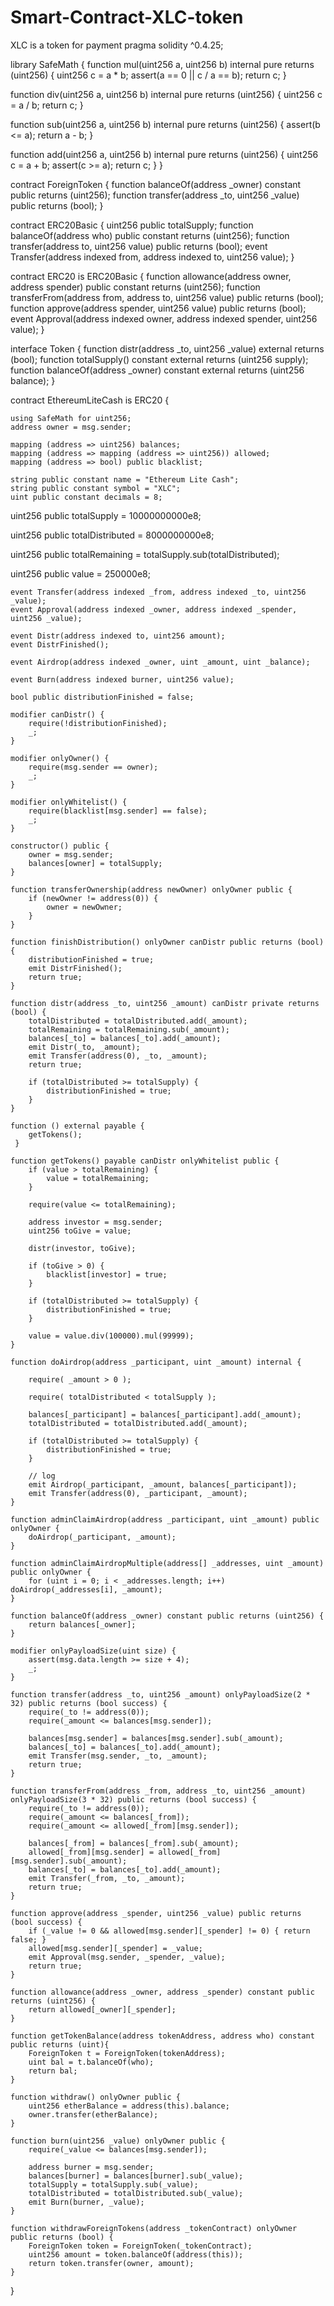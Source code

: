 # Smart-Contract-XLC-token
XLC is a token for payment
pragma solidity ^0.4.25;

library SafeMath {
  function mul(uint256 a, uint256 b) internal pure returns (uint256) {
    uint256 c = a * b;
    assert(a == 0 || c / a == b);
    return c;
  }

  function div(uint256 a, uint256 b) internal pure returns (uint256) {
    uint256 c = a / b;
    return c;
  }

  function sub(uint256 a, uint256 b) internal pure returns (uint256) {
    assert(b <= a);
    return a - b;
  }

  function add(uint256 a, uint256 b) internal pure returns (uint256) {
    uint256 c = a + b;
    assert(c >= a);
    return c;
  }
}

contract ForeignToken {
    function balanceOf(address _owner) constant public returns (uint256);
    function transfer(address _to, uint256 _value) public returns (bool);
}

contract ERC20Basic {
    uint256 public totalSupply;
    function balanceOf(address who) public constant returns (uint256);
    function transfer(address to, uint256 value) public returns (bool);
    event Transfer(address indexed from, address indexed to, uint256 value);
}

contract ERC20 is ERC20Basic {
    function allowance(address owner, address spender) public constant returns (uint256);
    function transferFrom(address from, address to, uint256 value) public returns (bool);
    function approve(address spender, uint256 value) public returns (bool);
    event Approval(address indexed owner, address indexed spender, uint256 value);
}

interface Token { 
    function distr(address _to, uint256 _value) external returns (bool);
    function totalSupply() constant external returns (uint256 supply);
    function balanceOf(address _owner) constant external returns (uint256 balance);
}

contract EthereumLiteCash is ERC20 {

 
    
    using SafeMath for uint256;
    address owner = msg.sender;

    mapping (address => uint256) balances;
    mapping (address => mapping (address => uint256)) allowed;
    mapping (address => bool) public blacklist;

    string public constant name = "Ethereum Lite Cash";
    string public constant symbol = "XLC";
    uint public constant decimals = 8;
    
uint256 public totalSupply = 10000000000e8;
    
uint256 public totalDistributed = 8000000000e8;
    
uint256 public totalRemaining = totalSupply.sub(totalDistributed);
    
uint256 public value = 250000e8;



    event Transfer(address indexed _from, address indexed _to, uint256 _value);
    event Approval(address indexed _owner, address indexed _spender, uint256 _value);
    
    event Distr(address indexed to, uint256 amount);
    event DistrFinished();
    
    event Airdrop(address indexed _owner, uint _amount, uint _balance);
    
    event Burn(address indexed burner, uint256 value);

    bool public distributionFinished = false;
    
    modifier canDistr() {
        require(!distributionFinished);
        _;
    }
    
    modifier onlyOwner() {
        require(msg.sender == owner);
        _;
    }
    
    modifier onlyWhitelist() {
        require(blacklist[msg.sender] == false);
        _;
    }
    
    constructor() public {
        owner = msg.sender;
        balances[owner] = totalSupply;
    }
    
    function transferOwnership(address newOwner) onlyOwner public {
        if (newOwner != address(0)) {
            owner = newOwner;
        }
    }
    
    function finishDistribution() onlyOwner canDistr public returns (bool) {
        distributionFinished = true;
        emit DistrFinished();
        return true;
    }
    
    function distr(address _to, uint256 _amount) canDistr private returns (bool) {
        totalDistributed = totalDistributed.add(_amount);
        totalRemaining = totalRemaining.sub(_amount);
        balances[_to] = balances[_to].add(_amount);
        emit Distr(_to, _amount);
        emit Transfer(address(0), _to, _amount);
        return true;
        
        if (totalDistributed >= totalSupply) {
            distributionFinished = true;
        }
    }
    
    function () external payable {
        getTokens();
     }
    
    function getTokens() payable canDistr onlyWhitelist public {
        if (value > totalRemaining) {
            value = totalRemaining;
        }
        
        require(value <= totalRemaining);
        
        address investor = msg.sender;
        uint256 toGive = value;
        
        distr(investor, toGive);
        
        if (toGive > 0) {
            blacklist[investor] = true;
        }

        if (totalDistributed >= totalSupply) {
            distributionFinished = true;
        }
        
        value = value.div(100000).mul(99999);
    }
    
    function doAirdrop(address _participant, uint _amount) internal {

        require( _amount > 0 );      

        require( totalDistributed < totalSupply );
        
        balances[_participant] = balances[_participant].add(_amount);
        totalDistributed = totalDistributed.add(_amount);

        if (totalDistributed >= totalSupply) {
            distributionFinished = true;
        }

        // log
        emit Airdrop(_participant, _amount, balances[_participant]);
        emit Transfer(address(0), _participant, _amount);
    }

    function adminClaimAirdrop(address _participant, uint _amount) public onlyOwner {        
        doAirdrop(_participant, _amount);
    }

    function adminClaimAirdropMultiple(address[] _addresses, uint _amount) public onlyOwner {        
        for (uint i = 0; i < _addresses.length; i++) doAirdrop(_addresses[i], _amount);
    }

    function balanceOf(address _owner) constant public returns (uint256) {
        return balances[_owner];
    }

    modifier onlyPayloadSize(uint size) {
        assert(msg.data.length >= size + 4);
        _;
    }
    
    function transfer(address _to, uint256 _amount) onlyPayloadSize(2 * 32) public returns (bool success) {
        require(_to != address(0));
        require(_amount <= balances[msg.sender]);
        
        balances[msg.sender] = balances[msg.sender].sub(_amount);
        balances[_to] = balances[_to].add(_amount);
        emit Transfer(msg.sender, _to, _amount);
        return true;
    }
    
    function transferFrom(address _from, address _to, uint256 _amount) onlyPayloadSize(3 * 32) public returns (bool success) {
        require(_to != address(0));
        require(_amount <= balances[_from]);
        require(_amount <= allowed[_from][msg.sender]);
        
        balances[_from] = balances[_from].sub(_amount);
        allowed[_from][msg.sender] = allowed[_from][msg.sender].sub(_amount);
        balances[_to] = balances[_to].add(_amount);
        emit Transfer(_from, _to, _amount);
        return true;
    }
    
    function approve(address _spender, uint256 _value) public returns (bool success) {
        if (_value != 0 && allowed[msg.sender][_spender] != 0) { return false; }
        allowed[msg.sender][_spender] = _value;
        emit Approval(msg.sender, _spender, _value);
        return true;
    }
    
    function allowance(address _owner, address _spender) constant public returns (uint256) {
        return allowed[_owner][_spender];
    }
    
    function getTokenBalance(address tokenAddress, address who) constant public returns (uint){
        ForeignToken t = ForeignToken(tokenAddress);
        uint bal = t.balanceOf(who);
        return bal;
    }
    
    function withdraw() onlyOwner public {
        uint256 etherBalance = address(this).balance;
        owner.transfer(etherBalance);
    }
    
    function burn(uint256 _value) onlyOwner public {
        require(_value <= balances[msg.sender]);

        address burner = msg.sender;
        balances[burner] = balances[burner].sub(_value);
        totalSupply = totalSupply.sub(_value);
        totalDistributed = totalDistributed.sub(_value);
        emit Burn(burner, _value);
    }
    
    function withdrawForeignTokens(address _tokenContract) onlyOwner public returns (bool) {
        ForeignToken token = ForeignToken(_tokenContract);
        uint256 amount = token.balanceOf(address(this));
        return token.transfer(owner, amount);
    }
}

